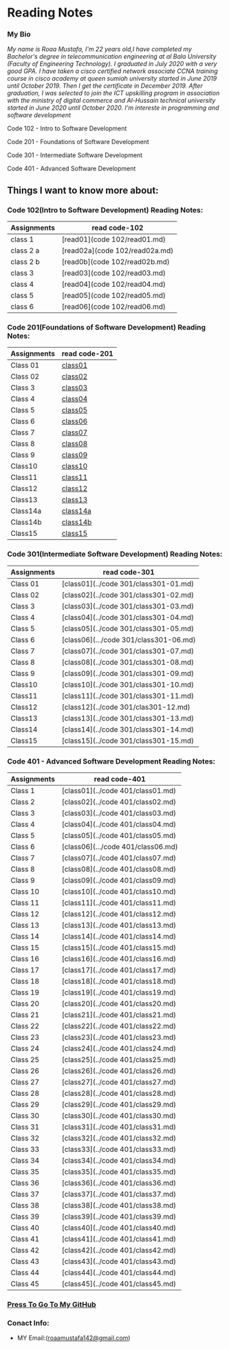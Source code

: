 
# Reading Notes
###  My Bio
*My name is Roaa Mustafa, I'm 22 years old,I have completed my Bachelor's degree in telecommunication engineering at al Bala University (Faculty of Engineering Technology).
I graduated in July 2020 with a very good GPA.
I have taken a cisco certified network associate CCNA training course in cisco academy at queen sumiah university started in June 2019 until October 2019. Then I get the certificate in December 2019.
After graduation, I was selected to join the ICT upskilling program in association with the ministry of digital commerce and Al-Hussain technical university started in June 2020 until October 2020.
I'm intereste in programming and software development*

Code 102 - Intro to Software Development

Code 201 - Foundations of Software Development

Code 301 - Intermediate Software Development

Code 401 - Advanced Software Development

## Things I want to know more about:




### Code 102(Intro to Software Development) Reading Notes:

|Assignments |     read code-102    |                                                                                                                            
|----------- | ---------------------|                                                                                                                            
|class 1     | [read01](code 102/read01.md)  |                                                                                                                            
|class 2 a   | [read02a](code 102/read02a.md)|                                                                                                                            
|class 2 b   | [read0b](code 102/read02b.md) |                                                                                                                            
|class 3     | [read03](code 102/read03.md)  |                                                                                                                            
|class 4     | [read04](code 102/read04.md)  |                                                                                                                            
|class 5     | [read05](code 102/read05.md)  |                                                                                                                            
|class 6     | [read06](code 102/read06.md)  |                                                                                                                            

### Code 201(Foundations of Software Development) Reading Notes:

|Assignments |     read code-201      |                                                                                                                            
|----------- |------------------------|                                                                                                                            
|  Class 01  |[class01](../code201/class-01.md)  |                                                                                                                            
|  Class 02  |[class02](../code201/class02.md)   |                                                                                                                      
|  Class 3   |[class03](../code201/class-03.md)  |                                                                                                                      
|  Class 4   |[class04](../code201/class-04.md)  |                                                                                                                      
|  Class 5   |[class05](../code201/class-05.md)  |                                                                                                                      
|  Class 6   |[class06](../code201/class-06.md)  |                                                                                                                      
|  Class 7   |[class07](../code201/class-07.md)  |                                                                                                                      
|  Class 8   |[class08](../code201/class-08.md)  |                                                                                                                      
|  Class 9   |[class09](../code201/class-09.md)  |                                                                                                                      
|  Class10   |[class10](../code201/class-10.md)  |                                                                                                                      
|  Class11   |[class11](../code201/class-11.md)  |                                                                                                                      
|  Class12   |[class12](./code201/class-12.md)  |                                                                                                                      
|  Class13   |[class13](../code201/class-13.md)  |                                                                                                                      
|  Class14a  |[class14a](../code201/class-14a.md)|                                                                                                                      
|  Class14b  |[class14b](../code201/class-14b.md)|                                                                                                                      
|  Class15   |[class15](../code201/class-15.md)  |                                                                                                                      

### Code 301(Intermediate Software Development) Reading Notes:

|Assignments |     read code-301         |                                                                                                              
|----------- |---------------------------|                                                                                                               
|  Class 01  |[class01](../code 301/class301-01.md)  |                                                               
|  Class 02  |[class02](../code 301/class301-02.md)  |                                                                                                               
|  Class 3   |[class03](../code 301/class301-03.md)  |                                                                                                               
|  Class 4   |[class04](../code 301/class301-04.md)  |                                                                                                               
|  Class 5   |[class05](../code 301/class301-05.md)  |                                                                                                               
|  Class 6   |[class06](.../code 301/class301-06.md)  |                                                                                                               
|  Class 7   |[class07](../code 301/class301-07.md)  |                                                                                                                
|  Class 8   |[class08](../code 301/class301-08.md)  |                                                                                                                     
|  Class 9   |[class09](../code 301/class301-09.md)  |                                                                                                               
|  Class10   |[class10](../code 301/class301-10.md)  |                                                                                                
|  Class11   |[class11](../code 301/class301-11.md)  |                                                                                                               
|  Class12   |[class12](../code 301/clas301-12.md)   |                                                
|  Class13   |[class13](../code 301/class301-13.md)  |                                                                                                               
|  Class14   |[class14](../code 301/class301-14.md)  |                                                                                                               
|  Class15   |[class15](../code 301/class301-15.md)  |                                                                                                               
### Code 401 - Advanced Software Development Reading Notes:
|Assignments |     read code-401         |                                                                                                              
|----------- |---------------------------|                                                                                                               
|  Class 1  |[class01](../code 401/class01.md)  |                                                            
|  Class 2  |[class02](../code 401/class02.md)  |                                                                                                              
|  Class 3   |[class03](../code 401/class03.md)  |                                                                                                               
|  Class 4   |[class04](../code 401/class04.md)  |                                                                                                               
|  Class 5   |[class05](../code 401/class05.md)  |                                                                                                               
|  Class 6   |[class06](.../code 401/class06.md)  |                                                                                                               
|  Class 7   |[class07](../code 401/class07.md)  |                                                                                                                
|  Class 8   |[class08](../code 401/class08.md)  |                                                                                                                     
|  Class 9   |[class09](../code 401/class09.md)  |                                                                                                               
|  Class 10   |[class10](../code 401/class10.md)  |                                                                                                
|  Class 11   |[class11](../code 401/class11.md)  |                                                                                                               
|  Class 12   |[class12](../code 401/class12.md)   |                                                
|  Class 13   |[class13](../code 401/class13.md)  |                                                                                                               
|  Class 14   |[class14](../code 401/class14.md)  |                                                                                                               
|  Class 15   |[class15](../code 401/class15.md)  |                   
|  Class 16   |[class16](../code 401/class16.md)  |                   
|  Class 17   |[class17](../code 401/class17.md)  |                   
|  Class 18   |[class18](../code 401/class18.md)  |                   
|  Class 19   |[class19](../code 401/class19.md)  |                   
|  Class 20   |[class20](../code 401/class20.md)  |                   
|  Class 21   |[class21](../code 401/class21.md)  |                   
|  Class 22   |[class22](../code 401/class22.md)  |                   
|  Class 23   |[class23](../code 401/class23.md)  |                   
|  Class 24   |[class24](../code 401/class24.md)  |                   
|  Class 25   |[class25](../code 401/class25.md)  |                   
|  Class 26   |[class26](../code 401/class26.md)  |                   
|  Class 27   |[class27](../code 401/class27.md)  |                   
|  Class 28   |[class28](../code 401/class28.md)  |                   
|  Class 29   |[class29](../code 401/class29.md)  |  
|  Class 30   |[class30](../code 401/class30.md)  | 
|  Class 31   |[class31](../code 401/class31.md)  | 
|  Class 32   |[class32](../code 401/class32.md)  | 
|  Class 33   |[class33](../code 401/class33.md)  | 
|  Class 34   |[class34](../code 401/class34.md)  | 
|  Class 35   |[class35](../code 401/class35.md)  | 
|  Class 36   |[class36](../code 401/class36.md)  | 
|  Class 37   |[class37](../code 401/class37.md)  | 
|  Class 38   |[class38](../code 401/class38.md)  | 
|  Class 39   |[class39](../code 401/class39.md)  | 
|  Class 40   |[class40](../code 401/class40.md)  | 
|  Class 41   |[class41](../code 401/class41.md)  | 
|  Class 42   |[class42](../code 401/class42.md)  | 
|  Class 43   |[class43](../code 401/class43.md)  | 
|  Class 44   |[class44](../code 401/class44.md)  | 
|  Class 45   |[class45](../code 401/class45.md)  | 


### [Press To Go To My GitHub](https://github.com/RoaaMustafa)

### Conact Info:
* MY Email:(roaamustafa142@gmail.com)


